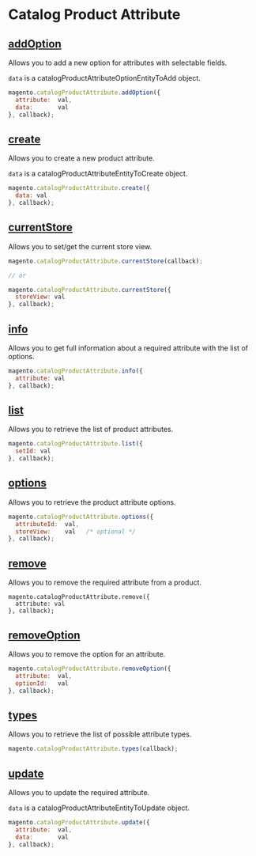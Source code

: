 # Catalog Product Attribute

## [addOption](http://www.magentocommerce.com/api/soap/catalog/catalogProductAttribute/product_attribute.addOption.html)

Allows you to add a new option for attributes with selectable fields.

`data` is a catalogProductAttributeOptionEntityToAdd object.

```js
magento.catalogProductAttribute.addOption({
  attribute:  val,
  data:       val
}, callback);
```

## [create](http://www.magentocommerce.com/api/soap/catalog/catalogProductAttribute/product_attribute.create.html)

Allows you to create a new product attribute.

`data` is a catalogProductAttributeEntityToCreate object.

```js
magento.catalogProductAttribute.create({
  data: val
}, callback);
```

## [currentStore](http://www.magentocommerce.com/api/soap/catalog/catalogProductAttribute/product_attribute.currentStore.html)

Allows you to set/get the current store view.
    
```js
magento.catalogProductAttribute.currentStore(callback);

// or

magento.catalogProductAttribute.currentStore({
  storeView: val
}, callback);
```

## [info](http://www.magentocommerce.com/api/soap/catalog/catalogProductAttribute/product_attribute.info.html)

Allows you to get full information about a required attribute with the list of options.

```js
magento.catalogProductAttribute.info({
  attribute: val
}, callback);
```

## [list](http://www.magentocommerce.com/api/soap/catalog/catalogProductAttribute/product_attribute.list.html)

Allows you to retrieve the list of product attributes.

```js
magento.catalogProductAttribute.list({
  setId: val
}, callback);
```

## [options](http://www.magentocommerce.com/api/soap/catalog/catalogProductAttribute/product_attribute.options.html)

Allows you to retrieve the product attribute options.

```js
magento.catalogProductAttribute.options({
  attributeId:  val,
  storeView:    val   /* optional */
}, callback);
```

## [remove](http://www.magentocommerce.com/api/soap/catalog/catalogProductAttribute/product_attribute.remove.html)

Allows you to remove the required attribute from a product.

    magento.catalogProductAttribute.remove({
      attribute: val
    }, callback);

## [removeOption](http://www.magentocommerce.com/api/soap/catalog/catalogProductAttribute/product_attribute.removeOption.html)

Allows you to remove the option for an attribute.

```js
magento.catalogProductAttribute.removeOption({
  attribute:  val,
  optionId:   val
}, callback);
```

## [types](http://www.magentocommerce.com/api/soap/catalog/catalogProductAttribute/product_attribute.types.html)

Allows you to retrieve the list of possible attribute types.

```js
magento.catalogProductAttribute.types(callback);
```

## [update](http://www.magentocommerce.com/api/soap/catalog/catalogProductAttribute/product_attribute.update.html)

Allows you to update the required attribute.

`data` is a catalogProductAttributeEntityToUpdate object.

```js
magento.catalogProductAttribute.update({
  attribute:  val,
  data:       val
}, callback);
```